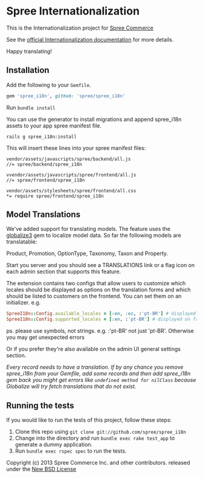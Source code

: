 # Spree Internationalization

This is the Internationalization project for [Spree Commerce][1]

See the [official Internationalization documentation][2] for more details.

Happy translating!

## Installation

Add the following to your `Gemfile`. 

```ruby
gem 'spree_i18n', github: 'spree/spree_i18n'
```

Run `bundle install`

You can use the generator to install migrations and append spree_i18n assets to
your app spree manifest file.

    rails g spree_i18n:install

This will insert these lines into your spree manifest files:

    vendor/assets/javascripts/spree/backend/all.js
    //= spree/backend/spree_i18n

    vvendor/assets/javascripts/spree/frontend/all.js
    //= spree/frontend/spree_i18n

    vendor/assets/stylesheets/spree/frontend/all.css
    *= require spree/frontend/spree_i18n

## Model Translations

We've added support for translating models. The feature uses the [globalize3][3]
gem to localize model data. So far the following models are translatable:

  Product, Promotion, OptionType, Taxonomy, Taxon and Property.

Start you server and you should see a TRANSLATIONS link or a flag icon on each
admin section that supports this feature.

The extension contains two configs that allow users to customize which locales
should be displayed as options on the translation forms and which should be
listed to customers on the frontend. You can set them on an initializer. e.g.

```ruby
SpreeI18n::Config.available_locales = [:en, :es, :'pt-BR'] # displayed on translation forms
SpreeI18n::Config.supported_locales = [:en, :'pt-BR'] # displayed on frontend select box
```

ps. please use symbols, not strings. e.g. :'pt-BR' not just 'pt-BR'. Otherwise
you may get unexpected errors

Or if you prefer they're also available on the admin UI general settings section.

*Every record needs to have a translation. If by any chance you remove spree_i18n
from your Gemfile, add some records and then add spree_i18n gem back you might get
errors like ``undefined method for nilClass`` because Globalize will try fetch
translations that do not exist.*

## Running the tests

If you would like to run the tests of this project, follow these steps:

1. Clone this repo using `git clone git://github.com/spree/spree_i18n`
2. Change into the directory and run `bundle exec rake test_app` to generate a dummy application.
3. Run `bundle exec rspec spec` to run the tests.

Copyright (c) 2013 Spree Commerce Inc. and other contributors. released under the [New BSD License][6]

[1]: http://spreecommerce.com
[2]: http://guides.spreecommerce.com/i18n.html
[3]: https://github.com/svenfuchs/globalize3
[6]: https://github.com/spree/spree_i18n/tree/master/LICENSE
[7]: https://github.com/globalize/globalize
[8]: https://github.com/airblade/paper_trail
